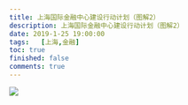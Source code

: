 ```yaml
---
title: 上海国际金融中心建设行动计划（图解2）
description: 上海国际金融中心建设行动计划（图解2）
date: 2019-1-25 19:00:00
tags:	[上海,金融]
toc: true
finished: false
comments: true
---
```


![](http://blog.oneforce.cn/images/20190125/shjr2.jpg)
